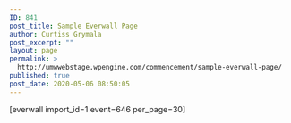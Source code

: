 ```yaml
---
ID: 841
post_title: Sample Everwall Page
author: Curtiss Grymala
post_excerpt: ""
layout: page
permalink: >
  http://umwwebstage.wpengine.com/commencement/sample-everwall-page/
published: true
post_date: 2020-05-06 08:50:05
---
```

[everwall import_id=1 event=646 per_page=30]